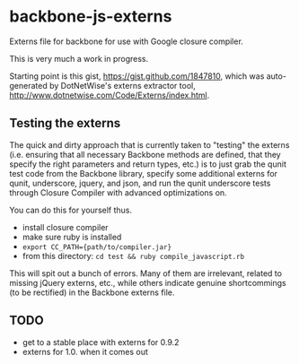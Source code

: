 backbone-js-externs
===================

Externs file for backbone for use with Google closure compiler.

This is very much a work in progress.

Starting point is this gist, https://gist.github.com/1847810,
which was auto-generated by DotNetWise's externs extractor tool,
http://www.dotnetwise.com/Code/Externs/index.html.

## Testing the externs

The quick and dirty approach that is currently taken to "testing" the
externs (i.e. ensuring that all necessary Backbone methods are
defined, that they specify the right parameters and return types, etc.)
is to just grab the qunit test code from the Backbone library, specify
some additional externs for qunit, underscore, jquery, and json, and run
the qunit underscore tests through Closure Compiler with advanced
optimizations on.

You can do this for yourself thus.

- install closure compiler
- make sure ruby is installed
- `export CC_PATH={path/to/compiler.jar}`
- from this directory: `cd test && ruby compile_javascript.rb`

This will spit out a bunch of errors. Many of them are irrelevant,
related to missing jQuery externs, etc., while others indicate genuine
shortcommings (to be rectified) in the Backbone externs file.

## TODO

- get to a stable place with externs for 0.9.2
- externs for 1.0. when it comes out
